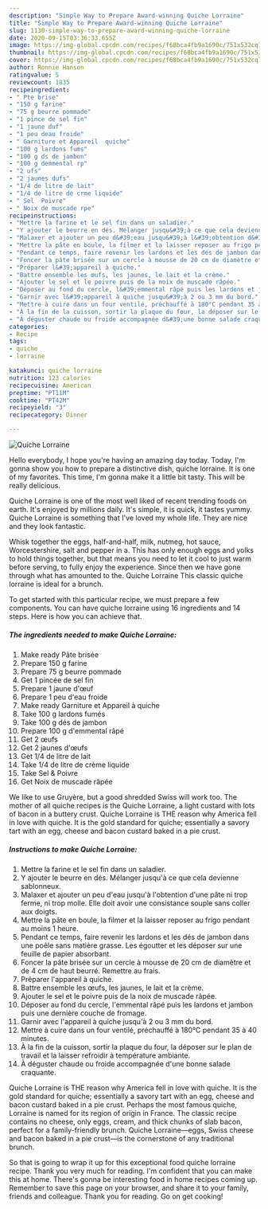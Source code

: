 ```yaml
---
description: "Simple Way to Prepare Award-winning Quiche Lorraine"
title: "Simple Way to Prepare Award-winning Quiche Lorraine"
slug: 1130-simple-way-to-prepare-award-winning-quiche-lorraine
date: 2020-09-15T03:36:33.655Z
image: https://img-global.cpcdn.com/recipes/f68bca4fb9a1690c/751x532cq70/quiche-lorraine-photo-principale-de-la-recette.jpg
thumbnail: https://img-global.cpcdn.com/recipes/f68bca4fb9a1690c/751x532cq70/quiche-lorraine-photo-principale-de-la-recette.jpg
cover: https://img-global.cpcdn.com/recipes/f68bca4fb9a1690c/751x532cq70/quiche-lorraine-photo-principale-de-la-recette.jpg
author: Ronnie Hanson
ratingvalue: 5
reviewcount: 1835
recipeingredient:
- " Pte brise"
- "150 g farine"
- "75 g beurre pommade"
- "1 pince de sel fin"
- "1 jaune duf"
- "1 peu deau froide"
- " Garniture et Appareil  quiche"
- "100 g lardons fums"
- "100 g ds de jambon"
- "100 g demmental rp"
- "2 ufs"
- "2 jaunes dufs"
- "1/4 de litre de lait"
- "1/4 de litre de crme liquide"
- " Sel  Poivre"
- " Noix de muscade rpe"
recipeinstructions:
- "Mettre la farine et le sel fin dans un saladier."
- "Y ajouter le beurre en dés. Mélanger jusqu&#39;à ce que cela devienne sablonneux."
- "Malaxer et ajouter un peu d&#39;eau jusqu&#39;à l&#39;obtention d&#39;une pâte ni trop ferme, ni trop molle. Elle doit avoir une consistance souple sans coller aux doigts."
- "Mettre la pâte en boule, la filmer et la laisser reposer au frigo pendant au moins 1 heure."
- "Pendant ce temps, faire revenir les lardons et les dés de jambon dans une poêle sans matière grasse. Les égoutter et les déposer sur une feuille de papier absorbant."
- "Foncer la pâte brisée sur un cercle à mousse de 20 cm de diamètre et de 4 cm de haut beurré. Remettre au frais."
- "Préparer l&#39;appareil à quiche."
- "Battre ensemble les œufs, les jaunes, le lait et la crème."
- "Ajouter le sel et le poivre puis de la noix de muscade râpée."
- "Déposer au fond du cercle, l&#39;emmental râpé puis les lardons et jambon puis une dernière couche de fromage."
- "Garnir avec l&#39;appareil à quiche jusqu&#39;à 2 ou 3 mm du bord."
- "Mettre à cuire dans un four ventilé, préchauffé à 180°C pendant 35 à 40 minutes."
- "À la fin de la cuisson, sortir la plaque du four, la déposer sur le plan de travail et la laisser refroidir à température ambiante."
- "À déguster chaude ou froide accompagnée d&#39;une bonne salade craquante."
categories:
- Recipe
tags:
- quiche
- lorraine

katakunci: quiche lorraine 
nutrition: 123 calories
recipecuisine: American
preptime: "PT11M"
cooktime: "PT42M"
recipeyield: "3"
recipecategory: Dinner

---
```



![Quiche Lorraine](https://img-global.cpcdn.com/recipes/f68bca4fb9a1690c/751x532cq70/quiche-lorraine-photo-principale-de-la-recette.jpg)

Hello everybody, I hope you're having an amazing day today. Today, I'm gonna show you how to prepare a distinctive dish, quiche lorraine. It is one of my favorites. This time, I'm gonna make it a little bit tasty. This will be really delicious.

Quiche Lorraine is one of the most well liked of recent trending foods on earth. It's enjoyed by millions daily. It's simple, it is quick, it tastes yummy. Quiche Lorraine is something that I've loved my whole life. They are nice and they look fantastic.

Whisk together the eggs, half-and-half, milk, nutmeg, hot sauce, Worcestershire, salt and pepper in a. This has only enough eggs and yolks to hold things together, but that means you need to let it cool to just warm before serving, to fully enjoy the experience. Since then we have gone through what has amounted to the. Quiche Lorraine This classic quiche lorraine is ideal for a brunch.


To get started with this particular recipe, we must prepare a few components. You can have quiche lorraine using 16 ingredients and 14 steps. Here is how you can achieve that.

<!--inarticleads1-->

##### The ingredients needed to make Quiche Lorraine:

1. Make ready  Pâte brisée
1. Prepare 150 g farine
1. Prepare 75 g beurre pommade
1. Get 1 pincée de sel fin
1. Prepare 1 jaune d&#39;œuf
1. Prepare 1 peu d&#39;eau froide
1. Make ready  Garniture et Appareil à quiche
1. Take 100 g lardons fumés
1. Take 100 g dés de jambon
1. Prepare 100 g d&#39;emmental râpé
1. Get 2 œufs
1. Get 2 jaunes d&#39;œufs
1. Get 1/4 de litre de lait
1. Take 1/4 de litre de crème liquide
1. Take  Sel &amp; Poivre
1. Get  Noix de muscade râpée


We like to use Gruyère, but a good shredded Swiss will work too. The mother of all quiche recipes is the Quiche Lorraine, a light custard with lots of bacon in a buttery crust. Quiche Lorraine is THE reason why America fell in love with quiche. It is the gold standard for quiche; essentially a savory tart with an egg, cheese and bacon custard baked in a pie crust. 

<!--inarticleads2-->

##### Instructions to make Quiche Lorraine:

1. Mettre la farine et le sel fin dans un saladier.
1. Y ajouter le beurre en dés. Mélanger jusqu&#39;à ce que cela devienne sablonneux.
1. Malaxer et ajouter un peu d&#39;eau jusqu&#39;à l&#39;obtention d&#39;une pâte ni trop ferme, ni trop molle. Elle doit avoir une consistance souple sans coller aux doigts.
1. Mettre la pâte en boule, la filmer et la laisser reposer au frigo pendant au moins 1 heure.
1. Pendant ce temps, faire revenir les lardons et les dés de jambon dans une poêle sans matière grasse. Les égoutter et les déposer sur une feuille de papier absorbant.
1. Foncer la pâte brisée sur un cercle à mousse de 20 cm de diamètre et de 4 cm de haut beurré. Remettre au frais.
1. Préparer l&#39;appareil à quiche.
1. Battre ensemble les œufs, les jaunes, le lait et la crème.
1. Ajouter le sel et le poivre puis de la noix de muscade râpée.
1. Déposer au fond du cercle, l&#39;emmental râpé puis les lardons et jambon puis une dernière couche de fromage.
1. Garnir avec l&#39;appareil à quiche jusqu&#39;à 2 ou 3 mm du bord.
1. Mettre à cuire dans un four ventilé, préchauffé à 180°C pendant 35 à 40 minutes.
1. À la fin de la cuisson, sortir la plaque du four, la déposer sur le plan de travail et la laisser refroidir à température ambiante.
1. À déguster chaude ou froide accompagnée d&#39;une bonne salade craquante.


Quiche Lorraine is THE reason why America fell in love with quiche. It is the gold standard for quiche; essentially a savory tart with an egg, cheese and bacon custard baked in a pie crust. Perhaps the most famous quiche, Lorraine is named for its region of origin in France. The classic recipe contains no cheese, only eggs, cream, and thick chunks of slab bacon, perfect for a family-friendly brunch. Quiche Lorraine—eggs, Swiss cheese and bacon baked in a pie crust—is the cornerstone of any traditional brunch. 

So that is going to wrap it up for this exceptional food quiche lorraine recipe. Thank you very much for reading. I'm confident that you can make this at home. There's gonna be interesting food in home recipes coming up. Remember to save this page on your browser, and share it to your family, friends and colleague. Thank you for reading. Go on get cooking!
